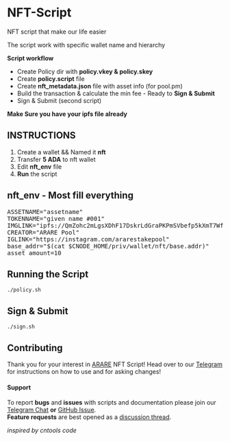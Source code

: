 # NFT-Script
NFT script that make our life easier

The script work with specific wallet name and hierarchy

**Script workflow**
- Create Policy dir with **policy.vkey & policy.skey**
- Create **policy.script** file
- Create **nft_metadata.json** file with asset info (for pool.pm)
- Build the transaction & calculate the min fee - Ready to **Sign & Submit**
- Sign & Submit (second script)

**Make Sure you have your ipfs file already**

## INSTRUCTIONS

1) Create a wallet && Named it **nft**
2) Transfer **5 ADA** to nft wallet
3) Edit **nft_env** file
4) **Run** the script

## nft_env - Most fill everything     
<pre>
ASSETNAME="assetname"
TOKENNAME="given name #001"
IMGLINK="ipfs://QmZohc2mLgsXDhF17DskrLdGraPKPmSVbefp5kXmT7WfuC"
CREATOR="ARARE Pool"
IGLINK="https://instagram.com/ararestakepool"
base_addr="$(cat $CNODE_HOME/priv/wallet/nft/base.addr)"
asset_amount=10
</pre>

## Running the Script

```
./policy.sh
```

## Sign & Submit

```
./sign.sh
```

## Contributing

Thank you for your interest in [ARARE](https://arare.io) NFT Script! Head over to our [Telegram](https://t.me/ararestakepool) for instructions on how to use and for asking changes!


#### Support

To report **bugs** and **issues** with scripts and documentation please join our [Telegram Chat](https://t.me/ararestakepool) **or** [GitHub Issue](https://github.com/ARARE-pool/NFT-Script/issues/new/choose).  
**Feature requests** are best opened as a [discussion thread](https://github.com/ARARE-pool/NFT-Script/discussions/new).

<i>inspired by cntools code</i>
